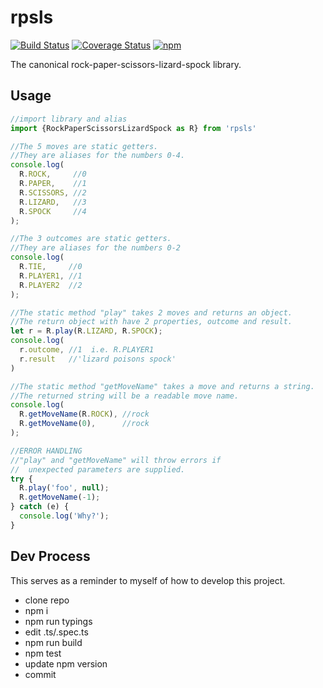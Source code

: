 # rpsls

[![Build Status][travis-image]][travis-url]
[![Coverage Status][coveralls-image]][coveralls-url]
[![npm][npm-image]][npm-url]

The canonical rock-paper-scissors-lizard-spock library.

## Usage

```javascript
//import library and alias
import {RockPaperScissorsLizardSpock as R} from 'rpsls'

//The 5 moves are static getters.
//They are aliases for the numbers 0-4.
console.log(
  R.ROCK,     //0
  R.PAPER,    //1
  R.SCISSORS, //2
  R.LIZARD,   //3
  R.SPOCK     //4  
);

//The 3 outcomes are static getters.
//They are aliases for the numbers 0-2
console.log(
  R.TIE,     //0
  R.PLAYER1, //1
  R.PLAYER2  //2
);

//The static method "play" takes 2 moves and returns an object.
//The return object with have 2 properties, outcome and result.
let r = R.play(R.LIZARD, R.SPOCK);
console.log(
  r.outcome, //1  i.e. R.PLAYER1
  r.result   //'lizard poisons spock'
)

//The static method "getMoveName" takes a move and returns a string.
//The returned string will be a readable move name.
console.log(
  R.getMoveName(R.ROCK), //rock
  R.getMoveName(0),      //rock
);

//ERROR HANDLING
//"play" and "getMoveName" will throw errors if
//  unexpected parameters are supplied.
try {
  R.play('foo', null);
  R.getMoveName(-1);
} catch (e) {
  console.log('Why?');
}

```

## Dev Process

This serves as a reminder to myself of how to develop this project.

* clone repo
* npm i
* npm run typings
* edit .ts/.spec.ts
* npm run build
* npm test
* update npm version
* commit

[travis-image]: https://travis-ci.org/tdillon/rpsls.svg?branch=master
[travis-url]: https://travis-ci.org/tdillon/rpsls

[coveralls-image]: https://coveralls.io/repos/tdillon/rpsls/badge.svg?branch=master&service=github
[coveralls-url]: https://coveralls.io/github/tdillon/rpsls?branch=master

[npm-image]: https://img.shields.io/npm/v/rpsls.svg
[npm-url]: https://www.npmjs.com/package/rpsls
